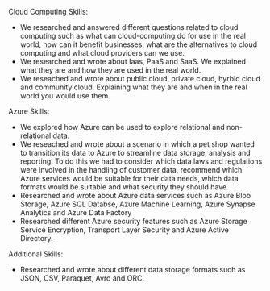 Cloud Computing Skills:
* We researched and answered different questions related to cloud computing such as what can cloud-computing do for use in the real world, how can it benefit businesses, what are the alternatives to cloud computing and what cloud providers can we use.
* We researched and wrote about Iaas, PaaS and SaaS. We explained what they are and how they are used in the real world.
* We reseached and wrote about public cloud, private cloud, hyrbid cloud and community cloud. Explaining what they are and when in the real world you would use them.

Azure Skills:
* We explored how Azure can be used to explore relational and non-relational data.
* We reseached and wrote about a scenario in which a pet shop wanted to transition its data to Azure to streamline data storage, analysis and reporting. To do this we had to consider which data laws and regulations were involved in the handling of customer data, recommend which Azure services would be suitable for their data needs, which data formats would be suitable and what security they should have.
* Researched and wrote about Azure data services such as Azure Blob Storage, Azure SQL Databse, Azure Machine Learning, Azure Synapse Analytics and Azure Data Factory
* Researched different Azure security features such as Azure Storage Service Encryption, Transport Layer Security and Azure Active Directory.

Additional Skills:
* Researched and wrote about different data storage formats such as JSON, CSV, Paraquet, Avro and ORC.
